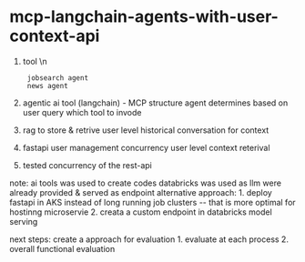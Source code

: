 # mcp-langchain-agents-with-user-context-api

1. tool \n
    
        jobsearch agent 
        news agent  
3. agentic ai tool (langchain) - MCP structure 
        agent determines based on user query which tool to invode 
4. rag to store & retrive user level historical conversation for context 
5. fastapi 
        user management
        concurrency 
        user level context reterival 
 
6. tested concurrency of the rest-api 

note: 
ai tools was used to create codes 
databricks was used as llm were already provided & served as endpoint 
    alternative approach: 
        1. deploy fastapi in AKS instead of long running job clusters -- that is more optimal for hostinng microservie 
        2. creata a custom endpoint in databricks model serving
    
next steps: 
create a approach for evaluation 
        1. evaluate at each process 
        2. overall functional evaluation 
